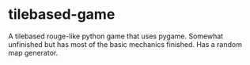 # tilebased-game
A tilebased rouge-like python game that uses pygame. Somewhat unfinished but has most of the basic mechanics finished. Has a random map generator.
